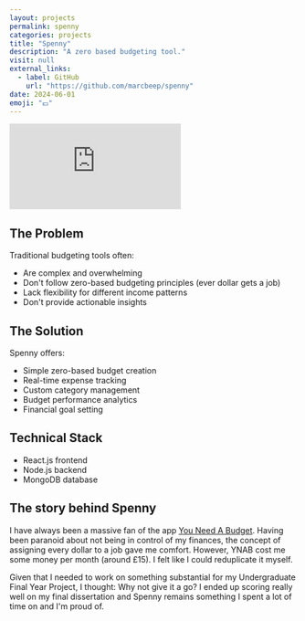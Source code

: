 ```yaml
---
layout: projects
permalink: spenny
categories: projects
title: "Spenny"
description: "A zero based budgeting tool."
visit: null
external_links:
  - label: GitHub
    url: "https://github.com/marcbeep/spenny"
date: 2024-06-01
emoji: "💷"
---
```


<div class="video-container">
<iframe src="https://www.youtube.com/embed/7zYYHl4npjQ?si=NVAsxklo-Feh8KDz" title="Spenny Presentation" frameborder="0" allow="accelerometer; autoplay; clipboard-write; encrypted-media; gyroscope; picture-in-picture; web-share" referrerpolicy="strict-origin-when-cross-origin" allowfullscreen></iframe>
</div>

## The Problem

Traditional budgeting tools often:
- Are complex and overwhelming
- Don't follow zero-based budgeting principles (ever dollar gets a job)
- Lack flexibility for different income patterns
- Don't provide actionable insights

## The Solution

Spenny offers:
- Simple zero-based budget creation
- Real-time expense tracking
- Custom category management
- Budget performance analytics
- Financial goal setting

## Technical Stack

- React.js frontend
- Node.js backend
- MongoDB database

## The story behind Spenny

I have always been a massive fan of the app [You Need A Budget](https://ynab.com).
Having been paranoid about not being in control of my finances, the concept of assigning every dollar to a job gave me comfort.
However, YNAB cost me some money per month (around £15). 
I felt like I could reduplicate it myself.

Given that I needed to work on something substantial for my Undergraduate Final Year Project, I thought: Why not give it a go?
I ended up scoring really well on my final dissertation and Spenny remains something I spent a lot of time on and I'm proud of.
